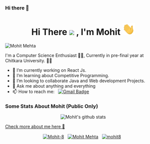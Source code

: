 ### Hi there 👋

<!--
**Mohit-8/Mohit-8** is a ✨ _special_ ✨ repository because its `README.md` (this file) appears on your GitHub profile.

Here are some ideas to get you started:

- 🔭 I’m currently working on ...
- 🌱 I’m currently learning ...
- 👯 I’m looking to collaborate on ...
- 🤔 I’m looking for help with ...
- 💬 Ask me about ...
- 📫 How to reach me: ...
- 😄 Pronouns: ...
- ⚡ Fun fact: ...
-->

<h1 align="Center">  Hi There <img src="https://media.giphy.com/media/WUlplcMpOCEmTGBtBW/giphy.gif" width="40px"> , I'm Mohit <img src="https://raw.githubusercontent.com/ABSphreak/ABSphreak/master/gifs/Hi.gif" width="40px" /> </h1>
<p align="left"> <img src="https://komarev.com/ghpvc/?username=Mohit-8" alt="Mohit Mehta" /> </p>

I'm a Computer Science Enthusiast  👨‍💻, Currently in pre-final year at Chitkara University. 👨‍🎓

- 🔭 I’m currently working on React Js.  
- 🌱 I’m learning about Competitive Programming. 
- 👯 I’m looking to collaborate Java and Web development Projects. 
- 💬 Ask me about anything and everything 
- 📫 How to reach me: &nbsp;&nbsp;[![Gmail Badge](https://img.shields.io/badge/-Gmail-c14438?style=flat-square&logo=Gmail&logoColor=white&link=mailto:mehtamohitin@gmail.com)](mailto:mehtamohitin@gmail.com)


### Some Stats About Mohit (Public Only)
<p align="center" >
<img alt="Mohit's github stats" src="https://github-readme-stats.vercel.app/api?username=Mohit-8&show_icons=true&theme=merko"  > </p>

<a href="https://sourcerer.io/Mohit-8">Check more about me here 🌟 </a>

<p align="center">
<a href="www.linkedin.com/in/mohit-mehta-a35411198/" target="_blank"><img align="center" src="https://cdn.jsdelivr.net/npm/simple-icons@3.1.0/icons/linkedin.svg" alt="Mohit-8" height="25" width="25" /></a>&nbsp;&nbsp;
<a href="https://www.instagram.com/mohit_mehta_8/" target="_blank"><img align="center" src="https://cdn.jsdelivr.net/npm/simple-icons@3.0.1/icons/instagram.svg" alt="Mohit Mehta" height="25" width="25" /></a>&nbsp;&nbsp;
<a href="https://www.codechef.com/users/mohit8" target="blank"><img align="center" src="https://cdn.jsdelivr.net/npm/simple-icons@3.1.0/icons/codechef.svg" alt="mohit8" height="30" width="40" /></a>&nbsp;&nbsp;
</p>

